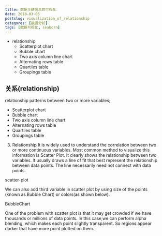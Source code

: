 ```yaml
---
title: 数据关联信息的可视化
date: 2018-03-05
postslug: visualization_of_relationship
categores: [数据分析]
tags: [数据可视化, seaborn]
---
```



- relationship
  + Scatterplot chart
  + Bubble chart
  + Two axis column line chart
  + Alternating rows table
  + Quartiles table
  + Groupings table



## 关系(relationship)

relationship patterns between two or more variables;

  + Scatterplot chart
  + Bubble chart
  + Two axis column line chart
  + Alternating rows table
  + Quartiles table
  + Groupings table




3) Relationship
It is widely used to understand the correlation between two or more continuous variables. Most common method to visualize this information is Scatter Plot. It clearly shows the relationship between two variables. It usually draws a line of fit that best represent the relationship between data points. The line necessarily need not connect with data points.

scatter-plot

We can also add third variable in scatter plot by using size of the points (known as Bubble Chart) or colors(as shown below).

BubbleChart

One of the problem with scatter plot is that it may get crowded if we have thousands or millions of data points. In this case,we can perform alpha blending, which makes each point slightly transparent. So regions appear darker that have more point plotted on them.
